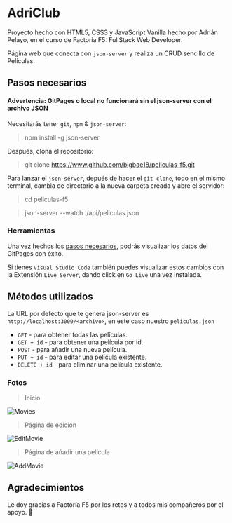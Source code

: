 # AdriClub

Proyecto hecho con HTML5, CSS3 y JavaScript Vanilla hecho por Adrián Pelayo, en el curso de Factoría F5: FullStack Web Developer.

Página web que conecta con `json-server` y realiza un CRUD sencillo de Películas.

## Pasos necesarios

#### Advertencia: GitPages o local no funcionará sin el json-server con el archivo JSON

Necesitarás tener `git`, `npm` & `json-server`:

> npm install -g json-server

Después, clona el repositorio:

> git clone https://www.github.com/bigbae18/peliculas-f5.git

Para lanzar el `json-server`, depués de hacer el `git clone`, todo en el mismo terminal, cambia de directorio a la nueva carpeta creada y abre el servidor:

> cd peliculas-f5

> json-server --watch ./api/peliculas.json

### Herramientas

Una vez hechos los [pasos necesarios](#pasos-necesarios), podrás visualizar los datos del GitPages con éxito.

Si tienes `Visual Studio Code` también puedes visualizar estos cambios con la Extensión `Live Server`, dando click en `Go Live` una vez instalada.

## Métodos utilizados

La URL por defecto que te genera json-server es `http://localhost:3000/<archivo>`, en este caso nuestro `peliculas.json`

- `GET` - para obtener todas las películas.
- `GET + id` - para obtener una película por id.
- `POST` - para añadir una nueva película.
- `PUT + id` - para editar una película existente.
- `DELETE + id` - para eliminar una película existente.

### Fotos

> Inicio

![Movies](http://bigbae18.github.io/readme_movies/home.png)

> Página de edición

![EditMovie](http://bigbae18.github.io/readme_movies/deletemovie.png)

> Página de añadir una película

![AddMovie](http://bigbae18.github.io/readme_movies/addmovie.png)

## Agradecimientos

Le doy gracias a Factoría F5 por los retos y a todos mis compañeros por el apoyo. 🧡